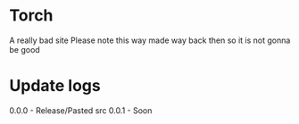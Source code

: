# Torch
A really bad site
Please note this way made way back then so it is not gonna be good
# Update logs
0.0.0 - Release/Pasted src
0.0.1 - Soon
